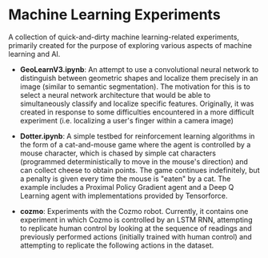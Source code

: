 # Machine Learning Experiments

A collection of quick-and-dirty machine learning-related experiments, primarily created for the purpose of exploring various aspects of machine learning and AI.

- **GeoLearnV3.ipynb**: An attempt to use a convolutional neural network to distinguish between geometric shapes and localize them precisely in an image (similar to semantic segmentation). The motivation for this is to select a neural network architecture that would be able to simultaneously classify and localize specific features. Originally, it was created in response to some difficulties encountered in a more difficult experiment (i.e. localizing a user's finger within a camera image)

- **Dotter.ipynb**: A simple testbed for reinforcement learning algorithms in the form of a cat-and-mouse game where the agent is controlled by a mouse character, which is chased by simple cat characters (programmed deterministically to move in the mouse's direction) and can collect cheese to obtain points. The game continues indefinitely, but a penalty is given every time the mouse is "eaten" by a cat. The example includes a Proximal Policy Gradient agent and a Deep Q Learning agent with implementations provided by Tensorforce.

- **cozmo**: Experiments with the Cozmo robot. Currently, it contains one experiment in which Cozmo is controlled by an LSTM RNN, attempting to replicate human control by looking at the sequence of readings and previously performed actions (initially trained with human control) and attempting to replicate the following actions in the dataset.
